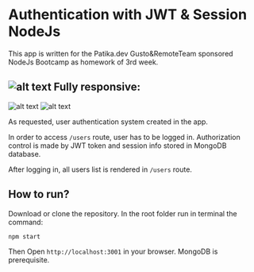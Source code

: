 # Authentication with JWT & Session NodeJs
This app is written for the Patika.dev Gusto&RemoteTeam sponsored NodeJs Bootcamp as homework of 3rd week. 



![alt text](https://raw.githubusercontent.com/omerization/auth-jwt-session/master/src/public/imgs/patikadevhw2.gif)
**Fully responsive:**
---
![alt text](https://i.ibb.co/0K4GRKT/hw1.jpg) ![alt text](https://i.ibb.co/qCFwDzY/hw2.jpg)

As requested, user authentication system created in the app. 

In order to access `/users` route, user has to be logged in. Authorization control is made by JWT token and session info stored in MongoDB database.

After logging in, all users list is rendered in `/users` route. 


## How to run?
Download or clone the repository. In the root folder run in terminal the command:

```
npm start 
```

Then Open `http://localhost:3001` in your browser. MongoDB is prerequisite.


